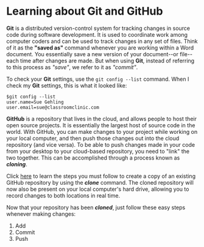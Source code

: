 # Learning about Git and GitHub #

**Git** is a distributed version-control system for tracking changes in source code during software development. It is used to coordinate work among computer coders and can be used to track changes in any set of files. Think of it as the **"saved as"** command whenever you are working within a Word document. You essentially save a new version of your document--or file--each time after changes are made. But when using **Git**, instead of referring to this process as *"save"*, we refer to it as *"commit"*. 

To check your **Git** settings, use the `git config --list` command.  When I check my **Git** settings, this is what it looked like:
```
$git config --list
user.name=Sue Gehling
user.email=sue@classroomclinic.com
```
**GitHub** is a repository that lives in the cloud, and allows people to host their open source projects. It is essentially the largest host of source code in the world. With GitHub, you can make changes to your project while working on your local computer, and then push those changes out into the cloud repository (and vice versa). To be able to push changes made in your code from your desktop to your cloud-based repository, you need to "link" the two together. This can be accomplished through a process known as ***cloning***. 

Click [here](https://www.howtogeek.com/451360/how-to-clone-a-github-repository/) to learn the steps you must follow to create a copy of an existing GitHub repository by using the ***clone*** command. The cloned repository will now also be present on your local computer's hard drive, allowing you to record changes to both locations in real time.


Now that your repository has been ***cloned***, just follow these easy steps whenever making changes:
1. Add
2. Commit
3. Push

